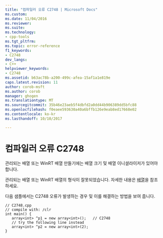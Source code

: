 ```yaml
---
title: "컴파일러 오류 C2748 | Microsoft Docs"
ms.custom: 
ms.date: 11/04/2016
ms.reviewer: 
ms.suite: 
ms.technology:
- cpp-tools
ms.tgt_pltfrm: 
ms.topic: error-reference
f1_keywords:
- C2748
dev_langs:
- C++
helpviewer_keywords:
- C2748
ms.assetid: b63ac78b-a200-499c-afea-15af1a1e819e
caps.latest.revision: 11
author: corob-msft
ms.author: corob
manager: ghogen
ms.translationtype: MT
ms.sourcegitcommit: 35b46e23aeb5f4dbfd2a0dd44b906389dd5bfc88
ms.openlocfilehash: f0eaee593630a40a6bffb126e9eab8ed17668e02
ms.contentlocale: ko-kr
ms.lasthandoff: 10/10/2017

---
```

# <a name="compiler-error-c2748"></a>컴파일러 오류 C2748
관리되는 배열 또는 WinRT 배열 만들기에는 배열 크기 및 배열 이니셜라이저가 있어야 합니다.  
  
 관리되는 배열 또는 WinRT 배열의 형식이 잘못되었습니다. 자세한 내용은 [배열](../../windows/arrays-cpp-component-extensions.md)을 참조하세요.  
  
 다음 샘플에서는 C2748 오류가 발생하는 경우 및 이를 해결하는 방법을 보여 줍니다.  
  
```  
// C2748.cpp  
// compile with: /clr  
int main() {  
   array<int> ^p1 = new array<int>();   // C2748  
   // try the following line instead  
   array<int> ^p2 = new array<int>(2);  
}  
```
